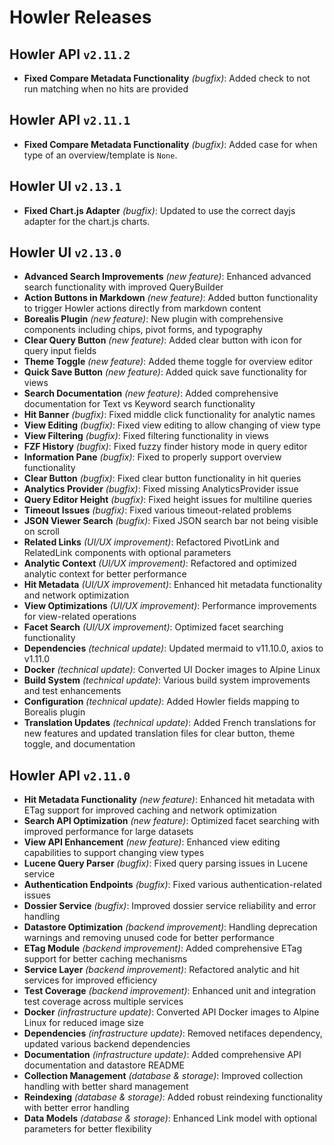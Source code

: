 # Howler Releases

## Howler API `v2.11.2`

- **Fixed Compare Metadata Functionality** *(bugfix)*: Added check to not run matching when no hits are provided

## Howler API `v2.11.1`

- **Fixed Compare Metadata Functionality** *(bugfix)*: Added case for when type of an overview/template is `None`.

## Howler UI `v2.13.1`

- **Fixed Chart.js Adapter** *(bugfix)*: Updated to use the correct dayjs adapter for the chart.js charts.

## Howler UI `v2.13.0`

- **Advanced Search Improvements** *(new feature)*: Enhanced advanced search functionality with improved QueryBuilder
- **Action Buttons in Markdown** *(new feature)*: Added button functionality to trigger Howler actions directly from markdown content
- **Borealis Plugin** *(new feature)*: New plugin with comprehensive components including chips, pivot forms, and typography
- **Clear Query Button** *(new feature)*: Added clear button with icon for query input fields
- **Theme Toggle** *(new feature)*: Added theme toggle for overview editor
- **Quick Save Button** *(new feature)*: Added quick save functionality for views
- **Search Documentation** *(new feature)*: Added comprehensive documentation for Text vs Keyword search functionality
- **Hit Banner** *(bugfix)*: Fixed middle click functionality for analytic names
- **View Editing** *(bugfix)*: Fixed view editing to allow changing of view type
- **View Filtering** *(bugfix)*: Fixed filtering functionality in views
- **FZF History** *(bugfix)*: Fixed fuzzy finder history mode in query editor
- **Information Pane** *(bugfix)*: Fixed to properly support overview functionality
- **Clear Button** *(bugfix)*: Fixed clear button functionality in hit queries
- **Analytics Provider** *(bugfix)*: Fixed missing AnalyticsProvider issue
- **Query Editor Height** *(bugfix)*: Fixed height issues for multiline queries
- **Timeout Issues** *(bugfix)*: Fixed various timeout-related problems
- **JSON Viewer Search** *(bugfix)*: Fixed JSON search bar not being visible on scroll
- **Related Links** *(UI/UX improvement)*: Refactored PivotLink and RelatedLink components with optional parameters
- **Analytic Context** *(UI/UX improvement)*: Refactored and optimized analytic context for better performance
- **Hit Metadata** *(UI/UX improvement)*: Enhanced hit metadata functionality and network optimization
- **View Optimizations** *(UI/UX improvement)*: Performance improvements for view-related operations
- **Facet Search** *(UI/UX improvement)*: Optimized facet searching functionality
- **Dependencies** *(technical update)*: Updated mermaid to v11.10.0, axios to v1.11.0
- **Docker** *(technical update)*: Converted UI Docker images to Alpine Linux
- **Build System** *(technical update)*: Various build system improvements and test enhancements
- **Configuration** *(technical update)*: Added Howler fields mapping to Borealis plugin
- **Translation Updates** *(technical update)*: Added French translations for new features and updated translation files for clear button, theme toggle, and documentation

## Howler API `v2.11.0`

- **Hit Metadata Functionality** *(new feature)*: Enhanced hit metadata with ETag support for improved caching and network optimization
- **Search API Optimization** *(new feature)*: Optimized facet searching with improved performance for large datasets
- **View API Enhancement** *(new feature)*: Enhanced view editing capabilities to support changing view types
- **Lucene Query Parser** *(bugfix)*: Fixed query parsing issues in Lucene service
- **Authentication Endpoints** *(bugfix)*: Fixed various authentication-related issues
- **Dossier Service** *(bugfix)*: Improved dossier service reliability and error handling
- **Datastore Optimization** *(backend improvement)*: Handling deprecation warnings and removing unused code for better performance
- **ETag Module** *(backend improvement)*: Added comprehensive ETag support for better caching mechanisms
- **Service Layer** *(backend improvement)*: Refactored analytic and hit services for improved efficiency
- **Test Coverage** *(backend improvement)*: Enhanced unit and integration test coverage across multiple services
- **Docker** *(infrastructure update)*: Converted API Docker images to Alpine Linux for reduced image size
- **Dependencies** *(infrastructure update)*: Removed netifaces dependency, updated various backend dependencies
- **Documentation** *(infrastructure update)*: Added comprehensive API documentation and datastore README
- **Collection Management** *(database & storage)*: Improved collection handling with better shard management
- **Reindexing** *(database & storage)*: Added robust reindexing functionality with better error handling
- **Data Models** *(database & storage)*: Enhanced Link model with optional parameters for better flexibility
